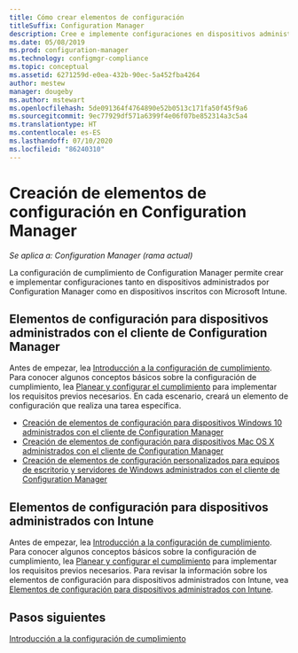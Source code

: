 ```yaml
---
title: Cómo crear elementos de configuración
titleSuffix: Configuration Manager
description: Cree e implemente configuraciones en dispositivos administrados por Configuration Manager e inscritos con Microsoft Intune.
ms.date: 05/08/2019
ms.prod: configuration-manager
ms.technology: configmgr-compliance
ms.topic: conceptual
ms.assetid: 6271259d-e0ea-432b-90ec-5a452fba4264
author: mestew
manager: dougeby
ms.author: mstewart
ms.openlocfilehash: 5de091364f4764890e52b0513c171fa50f45f9a6
ms.sourcegitcommit: 9ec77929df571a6399f4e06f07be852314a3c5a4
ms.translationtype: HT
ms.contentlocale: es-ES
ms.lasthandoff: 07/10/2020
ms.locfileid: "86240310"
---
```

# <a name="create-configuration-items-in-configuration-manager"></a>Creación de elementos de configuración en Configuration Manager

*Se aplica a: Configuration Manager (rama actual)*

La configuración de cumplimiento de Configuration Manager permite crear e implementar configuraciones tanto en dispositivos administrados por Configuration Manager como en dispositivos inscritos con Microsoft Intune.

## <a name="configuration-items-for-devices-managed-with-the-configuration-manager-client"></a>Elementos de configuración para dispositivos administrados con el cliente de Configuration Manager

Antes de empezar, lea [Introducción a la configuración de cumplimiento](../../compliance/get-started/get-started-with-compliance-settings.md). Para conocer algunos conceptos básicos sobre la configuración de cumplimiento, lea [Planear y configurar el cumplimiento](../../compliance/plan-design/plan-for-and-configure-compliance-settings.md) para implementar los requisitos previos necesarios. En cada escenario, creará un elemento de configuración que realiza una tarea específica.

- [Creación de elementos de configuración para dispositivos Windows 10 administrados con el cliente de Configuration Manager](../../compliance/deploy-use/create-configuration-items-for-windows-10-devices-managed-with-the-client.md)
- [Creación de elementos de configuración para dispositivos Mac OS X administrados con el cliente de Configuration Manager](../../compliance/deploy-use/create-configuration-items-for-mac-os-x-devices-managed-with-the-client.md)
- [Creación de elementos de configuración personalizados para equipos de escritorio y servidores de Windows administrados con el cliente de Configuration Manager](../../compliance/deploy-use/create-custom-configuration-items-for-windows-desktop-and-server-computers-managed-with-the-client.md)

## <a name="configuration-items-for-devices-managed-with-intune"></a>Elementos de configuración para dispositivos administrados con Intune

Antes de empezar, lea [Introducción a la configuración de cumplimiento](../../compliance/get-started/get-started-with-compliance-settings.md). Para conocer algunos conceptos básicos sobre la configuración de cumplimiento, lea [Planear y configurar el cumplimiento](../../compliance/plan-design/plan-for-and-configure-compliance-settings.md) para implementar los requisitos previos necesarios. Para revisar la información sobre los elementos de configuración para dispositivos administrados con Intune, vea [Elementos de configuración para dispositivos administrados con Intune](../../mdm/understand/what-happened-to-hybrid.md).

## <a name="next-steps"></a>Pasos siguientes

[Introducción a la configuración de cumplimiento](../../compliance/get-started/get-started-with-compliance-settings.md)
